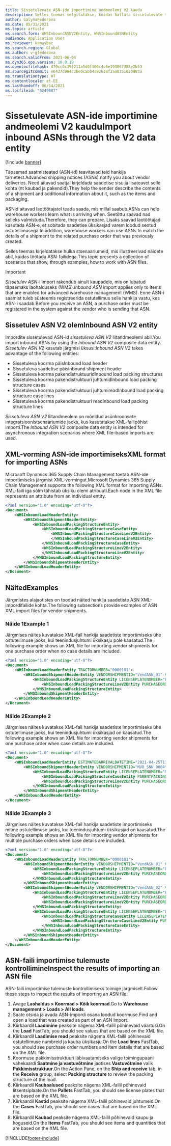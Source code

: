 ```yaml
---
title: Sissetulevate ASN-ide importimine andmeolemi V2 kaudu
description: Selles teemas selgitatakse, kuidas hallata sissetulevate täpsemate saatmisteadete (ASN-ide) importi sissetuleva ASN V2 andmeolemi kaudu.
author: GalynaFedorova
ms.date: 05/31/2021
ms.topic: article
ms.search.form: WHSInboundASNV2Entity, WHSInboundASNEntity
audience: Application User
ms.reviewer: kamaybac
ms.search.region: Global
ms.author: v-gfedorova
ms.search.validFrom: 2021-06-04
ms.dyn365.ops.version: 10.0.19
ms.openlocfilehash: 470cc0c39f211a5d0f106c4c6e193867388e2b53
ms.sourcegitcommit: e6437d994c3be0c5bb4a9263af3aa8351020d83a
ms.translationtype: HT
ms.contentlocale: et-EE
ms.lasthandoff: 06/14/2021
ms.locfileid: "6249087"
---
```

# <a name="import-inbound-asns-through-the-v2-data-entity"></a><span data-ttu-id="ee945-103">Sissetulevate ASN-ide importimine andmeolemi V2 kaudu</span><span class="sxs-lookup"><span data-stu-id="ee945-103">Import inbound ASNs through the V2 data entity</span></span>

[!include [banner](../../includes/banner.md)]

<span data-ttu-id="ee945-104">Täpsemad saatmisteated (ASN-id) teavitavad teid hankija tarnetest.</span><span class="sxs-lookup"><span data-stu-id="ee945-104">Advanced shipping notices (ASNs) notify you about vendor deliveries.</span></span> <span data-ttu-id="ee945-105">Need aitavad saatjal kirjeldada saadetise sisu ja lisateavet selle kohta (nt kaubad ja pakendid).</span><span class="sxs-lookup"><span data-stu-id="ee945-105">They help the sender describe the contents of a shipment and additional information about it, such as the items and packaging.</span></span>

<span data-ttu-id="ee945-106">ASNid aitavad laotöötajatel teada saada, mis millal saabub.</span><span class="sxs-lookup"><span data-stu-id="ee945-106">ASNs can help warehouse workers learn what is arriving when.</span></span> <span data-ttu-id="ee945-107">Seetõttu saavad nad selleks valmistuda.</span><span class="sxs-lookup"><span data-stu-id="ee945-107">Therefore, they can prepare.</span></span> <span data-ttu-id="ee945-108">Lisaks saavad laotöötajad kasutada ASN-e, et sobitada saadetise üksikasjad varem loodud seotud ostutellimusega.</span><span class="sxs-lookup"><span data-stu-id="ee945-108">In addition, warehouse workers can use ASNs to match the details of a shipment to the related purchase order that was previously created.</span></span>

<span data-ttu-id="ee945-109">Selles teemas kirjeldatakse hulka stsenaariumeid, mis illustreerivad näidete abil, kuidas töötada ASN-failidega.</span><span class="sxs-lookup"><span data-stu-id="ee945-109">This topic presents a collection of scenarios that show, through examples, how to work with ASN files.</span></span>

> [!IMPORTANT]
> <span data-ttu-id="ee945-110">*Sissetulev ASN*-i import rakendub ainult kaupadele, mis on lubatud täpsemaks laohalduseks (WMS).</span><span class="sxs-lookup"><span data-stu-id="ee945-110">*Inbound ASN* import applies only to items that are enabled for advanced warehouse management (WMS).</span></span> <span data-ttu-id="ee945-111">Enne ASN-i saamist tuleb süsteemis registreerida ostutellimus selle hankija vastu, kes ASN-i saadab.</span><span class="sxs-lookup"><span data-stu-id="ee945-111">Before you receive an ASN, a purchase order must be registered in the system against the vendor who is sending that ASN.</span></span>

## <a name="inbound-asn-v2-entity"></a><span data-ttu-id="ee945-112">Sissetulev ASN V2 olem</span><span class="sxs-lookup"><span data-stu-id="ee945-112">Inbound ASN V2 entity</span></span>

<span data-ttu-id="ee945-113">Impordite sissetulevad ASN-id *sissetuleva ASN V2* liitandmeolemi abil.</span><span class="sxs-lookup"><span data-stu-id="ee945-113">You import inbound ASNs by using the *Inbound ASN V2* composite data entity.</span></span> <span data-ttu-id="ee945-114">*Sissetulev ASN V2* kasutab järgmisi üksusi:</span><span class="sxs-lookup"><span data-stu-id="ee945-114">*Inbound ASN V2* takes advantage of the following entities:</span></span>

- <span data-ttu-id="ee945-115">Sissetuleva koorma päis</span><span class="sxs-lookup"><span data-stu-id="ee945-115">Inbound load header</span></span>
- <span data-ttu-id="ee945-116">Sissetuleva saadetise päis</span><span class="sxs-lookup"><span data-stu-id="ee945-116">Inbound shipment header</span></span>
- <span data-ttu-id="ee945-117">Sissetuleva koorma pakendistruktuurid</span><span class="sxs-lookup"><span data-stu-id="ee945-117">Inbound load packing structures</span></span>
- <span data-ttu-id="ee945-118">Sissetuleva koorma pakendistruktuuri juhtumid</span><span class="sxs-lookup"><span data-stu-id="ee945-118">Inbound load packing structure cases</span></span>
- <span data-ttu-id="ee945-119">Sissetuleva koorma pakendistruktuuri juhtumiread</span><span class="sxs-lookup"><span data-stu-id="ee945-119">Inbound load packing structure case lines</span></span>
- <span data-ttu-id="ee945-120">Sissetuleva koorma pakendistruktuuri read</span><span class="sxs-lookup"><span data-stu-id="ee945-120">Inbound load packing structure lines</span></span>

<span data-ttu-id="ee945-121">*Sissetuleva ASN V2* liitandmeolem on mõeldud asünkroonsete integratsioonistsenaariumide jaoks, kus kasutatakse XML-failipõhist importi.</span><span class="sxs-lookup"><span data-stu-id="ee945-121">The *Inbound ASN V2* composite data entity is intended for asynchronous integration scenarios where XML file–based imports are used.</span></span>

## <a name="xml-format-for-importing-asns"></a><span data-ttu-id="ee945-122">XML-vorming ASN-ide importimiseks</span><span class="sxs-lookup"><span data-stu-id="ee945-122">XML format for importing ASNs</span></span>

<span data-ttu-id="ee945-123">Microsoft Dynamics 365 Supply Chain Management toetab ASN-ide importimiseks järgmist XML-vormingut.</span><span class="sxs-lookup"><span data-stu-id="ee945-123">Microsoft Dynamics 365 Supply Chain Management supports the following XML format for importing ASNs.</span></span> <span data-ttu-id="ee945-124">XML-faili iga sõlm tähistab üksiku olemi atribuuti.</span><span class="sxs-lookup"><span data-stu-id="ee945-124">Each node in the XML file represents an attribute from an individual entity.</span></span>

```xml
<?xml version="1.0" encoding="utf-8"?>
<Document>
    <WHSInboundLoadHeaderEntity>
        <WHSInboundShipmentHeaderEntity>
            <WHSInboundLoadPackingStructureEntity>
                <WHSInboundLoadPackingStructureCaseEntity>
                    <WHSInboundPackingStructureCaseLineV2Entity>
                    </WHSInboundPackingStructureCaseLineV2Entity>
                </WHSInboundLoadPackingStructureCaseEntity>
                <WHSInboundLoadPackingStructureLineV2Entity>
                </WHSInboundLoadPackingStructureLineV2Entity>
            </WHSInboundLoadPackingStructureEntity>
        </WHSInboundShipmentHeaderEntity>
    </WHSInboundLoadHeaderEntity>
</Document>
```

## <a name="examples"></a><span data-ttu-id="ee945-125">Näited</span><span class="sxs-lookup"><span data-stu-id="ee945-125">Examples</span></span>

<span data-ttu-id="ee945-126">Järgmistes alajaotistes on toodud näited hankija saadetiste ASN XML-impordifailide kohta.</span><span class="sxs-lookup"><span data-stu-id="ee945-126">The following subsections provide examples of ASN XML import files for vendor shipments.</span></span>

### <a name="example-1"></a><span data-ttu-id="ee945-127">Näide 1</span><span class="sxs-lookup"><span data-stu-id="ee945-127">Example 1</span></span>

<span data-ttu-id="ee945-128">Järgmises näites kuvatakse XML-fail hankija saadetiste importimiseks ühe ostutellimuse jaoks, kui teenindusjuhtumi üksikasju pole kaasatud.</span><span class="sxs-lookup"><span data-stu-id="ee945-128">The following example shows an XML file for importing vendor shipments for one purchase order when no case details are included.</span></span>

```xml
<?xml version="1.0" encoding="utf-8"?>
<Document>
    <WHSInboundLoadHeaderEntity TRACTORNUMBER="0000101">
        <WHSInboundShipmentHeaderEntity VENDORSHIPMENTID="VendASN_01" VENDORADDRESSCOUNTRYREGIONID = "USA" VENDORADDRESSSTREET = "123 Coffee Street" VENDORADDRESSSTATEID = "WA" VENDORADDRESSCITY = "Redmond" VENDORADDRESSZIPCODE = "98052">
            <WHSInboundLoadPackingStructureEntity LICENSEPLATENUMBER="LP_ASN_001">
                <WHSInboundLoadPackingStructureLineV2Entity PURCHASEORDERNUMBER="00000176" ITEMNUMBER="A0001" QUANTITY="1" UNITSYMBOL="ea" />
            </WHSInboundLoadPackingStructureEntity>
        </WHSInboundShipmentHeaderEntity>
    </WHSInboundLoadHeaderEntity>
</Document>
```

### <a name="example-2"></a><span data-ttu-id="ee945-129">Näide 2</span><span class="sxs-lookup"><span data-stu-id="ee945-129">Example 2</span></span>

<span data-ttu-id="ee945-130">Järgmises näites kuvatakse XML-fail hankija saadetiste importimiseks ühe ostutellimuse jaoks, kui teenindusjuhtumi üksikasjad on kaasatud.</span><span class="sxs-lookup"><span data-stu-id="ee945-130">The following example shows an XML file for importing vendor shipments for one purchase order when case details are included.</span></span>

```xml
<?xml version="1.0" encoding="utf-8"?>
<Document>
    <WHSInboundLoadHeaderEntity ESTIMATEDARRIVALDATETIME="2021-04-25T11:00:00+00:00">
        <WHSInboundShipmentHeaderEntity VENDORSHIPMENTID="MVR_SNN_0004">
            <WHSInboundLoadPackingStructureEntity LICENSEPLATENUMBER="MVR_SNN_0004" PACKEDTOTALQUANTITY="2.00">
                <WHSInboundLoadPackingStructureCaseEntity PARENTPACKINGSTRUCTURELICENSEPLATENUMBER="MVR_SNN_0004" LICENSEPLATENUMBER="MVR_SNN_0004A" PACKEDTOTALQUANTITY="2.00" />
                <WHSInboundLoadPackingStructureLineV2Entity PURCHASEORDERNUMBER="00000175" ITEMNUMBER="A0001" PURCHASEORDERLINENUMBER="1" QUANTITY="2.00" UNITSYMBOL="ea" />
            </WHSInboundLoadPackingStructureEntity>
        </WHSInboundShipmentHeaderEntity>
    </WHSInboundLoadHeaderEntity>
</Document>
```

### <a name="example-3"></a><span data-ttu-id="ee945-131">Näide 3</span><span class="sxs-lookup"><span data-stu-id="ee945-131">Example 3</span></span>

<span data-ttu-id="ee945-132">Järgmises näites kuvatakse XML-fail hankija saadetiste importimiseks mitme ostutellimuse jaoks, kui teenindusjuhtumi üksikasjad on kaasatud.</span><span class="sxs-lookup"><span data-stu-id="ee945-132">The following example shows an XML file for importing vendor shipments for multiple purchase orders when case details are included.</span></span>

```xml
<?xml version="1.0" encoding="utf-8"?>
<Document>
    <WHSInboundLoadHeaderEntity TRACTORNUMBER="0000101">
        <WHSInboundShipmentHeaderEntity VENDORSHIPMENTID="VendASN_01" VENDORADDRESSCOUNTRYREGIONID = "USA" VendorAddressStreet = "123 Coffee Street" VENDORADDRESSSTATEID = "WA" VENDORADDRESSCITY = "Redmond" VENDORADDRESSZIPCODE = "98052">
            <WHSInboundLoadPackingStructureEntity LICENSEPLATENUMBER="LP_ASN_001">
                <WHSInboundLoadPackingStructureLineV2Entity PURCHASEORDERNUMBER="00000176" ITEMNUMBER="A0001" QUANTITY="100" UNITSYMBOL="ea" />
            </WHSInboundLoadPackingStructureEntity>
        </WHSInboundShipmentHeaderEntity>
        <WHSInboundShipmentHeaderEntity VENDORSHIPMENTID="VendASN_02" VENDORADDRESSCOUNTRYREGIONID = "USA" VendorAddressStreet = "123 Coffee Street" VENDORADDRESSSTATEID = "WA" VENDORADDRESSCITY = "Redmond" VENDORADDRESSZIPCODE = "98052">
            <WHSInboundLoadPackingStructureEntity LICENSEPLATENUMBER="LP_ASN_001">
                <WHSInboundLoadPackingStructureLineV2Entity PURCHASEORDERNUMBER="00000177" ITEMNUMBER="A0001" QUANTITY="200" UNITSYMBOL="ea" />
                <WHSInboundLoadPackingStructureLineV2Entity PURCHASEORDERNUMBER="00000177" ITEMNUMBER="P0004" QUANTITY="300" UNITSYMBOL="ea" ITEMBATCHNUMBER="BN0001" />
            </WHSInboundLoadPackingStructureEntity>
            <WHSInboundLoadPackingStructureEntity LICENSEPLATENUMBER="LP_ASN_002">
                <WHSInboundLoadPackingStructureCaseEntity LICENSEPLATENUMBER="LP_ASN_002_C01">
                    <WHSInboundLoadPackingStructureCaseLineV2Entity PURCHASEORDERNUMBER="00000177" ITEMNUMBER="A0001" QUANTITY="400" UNITSYMBOL="ea" />
                </WHSInboundLoadPackingStructureCaseEntity>
            </WHSInboundLoadPackingStructureEntity>
        </WHSInboundShipmentHeaderEntity>
    </WHSInboundLoadHeaderEntity>
</Document>
```

## <a name="inspect-the-results-of-importing-an-asn-file"></a><span data-ttu-id="ee945-133">ASN-faili importimise tulemuste kontrollimine</span><span class="sxs-lookup"><span data-stu-id="ee945-133">Inspect the results of importing an ASN file</span></span>

<span data-ttu-id="ee945-134">ASN-faili importimise tulemuste kontrollimiseks toimige järgmiselt.</span><span class="sxs-lookup"><span data-stu-id="ee945-134">Follow these steps to inspect the results of importing an ASN file.</span></span>

1. <span data-ttu-id="ee945-135">Avage **Laohaldus \> Koormad \> Kõik koormad**.</span><span class="sxs-lookup"><span data-stu-id="ee945-135">Go to **Warehouse management \> Loads \> All loads**.</span></span>
1. <span data-ttu-id="ee945-136">Saate otsida ja avada ASN-impordi osana loodud koormuse.</span><span class="sxs-lookup"><span data-stu-id="ee945-136">Find and open a load that was created as part of an ASN import.</span></span>
1. <span data-ttu-id="ee945-137">Kiirkaardil **Laadimine** peaksite nägema XML-failil põhinevaid väärtusi.</span><span class="sxs-lookup"><span data-stu-id="ee945-137">On the **Load** FastTab, you should see values that are based on the XML file.</span></span>
1. <span data-ttu-id="ee945-138">Kiirkaardil **Laadimise read** peaksite nägema XML-failil põhinevaid ostutellimuse numbreid ja kauba üksikasju.</span><span class="sxs-lookup"><span data-stu-id="ee945-138">On the **Load lines** FastTab, you should see purchase order numbers and item details that are based on the XML file.</span></span>
1. <span data-ttu-id="ee945-139">Koormuse pakkimisstruktuuri läbivaatamiseks valige toimingupaani vahekaardi **Saatmine ja vastuvõtmine** jaotises **Vastuvõtmine** valik **Pakkimisstruktuur**.</span><span class="sxs-lookup"><span data-stu-id="ee945-139">On the Action Pane, on the **Ship and receive** tab, in the **Receive** group, select **Packing structure** to review the packing structure of the load.</span></span>
1. <span data-ttu-id="ee945-140">Kiirkaardil **Kaubaalused** peaksite nägema XML-failil põhinevaid litsentsiplaate.</span><span class="sxs-lookup"><span data-stu-id="ee945-140">On the **Pallets** FastTab, you should see license plates that are based on the XML file.</span></span>
1. <span data-ttu-id="ee945-141">Kiirkaardil **Kastid** peaksite nägema XML-failil põhinevaid juhtumeid.</span><span class="sxs-lookup"><span data-stu-id="ee945-141">On the **Cases** FastTab, you should see cases that are based on the XML file.</span></span>
1. <span data-ttu-id="ee945-142">Kiirkaardil **Kaubad** peaksite nägema XML-failil põhinevaid kaupu ja koguseid.</span><span class="sxs-lookup"><span data-stu-id="ee945-142">On the **Items** FastTab, you should see items and quantities that are based on the XML file.</span></span>

[!INCLUDE[footer-include](../../includes/footer-banner.md)]
